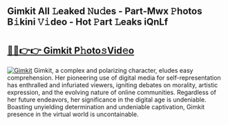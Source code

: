## Gimkit All 𝙻eaked 𝙽u𝚍es - Part-Mwx 𝙿hotos B𝚒kini 𝚅𝚒deo - Hot 𝙿art 𝙻eaks iQnLf

# <h2><a href="http://ld1hnhp.urlbe.top/?page=Gimkit">🔗🔗👉👉 Gimkit P𝚑oto𝚜Vid𝚎o</a></h2>

[![Gimkit](https://i.imgur.com/eBuTRDB.gif)](http://ld1hnhp.urlbe.top/?page=Gimkit)
Gimkit, a complex and polarizing character, eludes easy comprehension. Her pioneering use of digital media for self-representation has enthralled and infuriated viewers, igniting debates on morality, artistic expression, and the evolving nature of online communities. Regardless of her future endeavors, her significance in the digital age is undeniable. Boasting unyielding determination and undeniable captivation, Gimkit presence in the virtual world is uncontainable.
